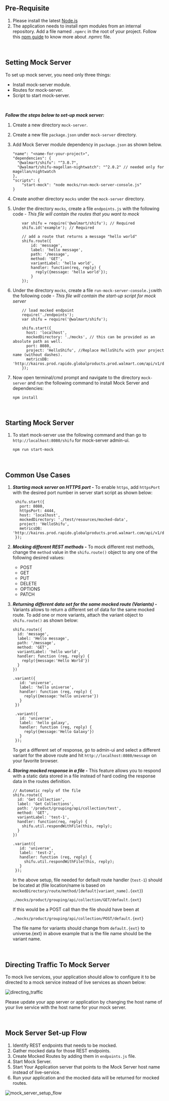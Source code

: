 ## Pre-Requisite
1. Please install the latest [Node.js]
1. The application needs to install npm modules from an internal repository. Add a file named `.npmrc` in the root of your project. Follow this [npm guide] to know more about .npmrc file.

<br>

## Setting Mock Server
To set up mock server, you need only three things:
* Install mock-server module.
* Routes for mock-server.
* Script to start mock-server.

<br>

**_Follow the steps below to set-up mock server:_**
1. Create a new directory `mock-server`.
1. Create a new file `package.json` under `mock-server` directory.
1. Add Mock Server module dependency in `package.json` as shown below.

    ```
    "name": "<name-for-your-project>",
    "dependencies": {
      "@walmart/shifu": "^3.0.7",
      "@walmart/shifu-magellan-nightwatch": "^2.0.2" // needed only for magellan/nightwatch
    },
    "scripts": {
        "start-mock": "node mocks/run-mock-server-console.js"
    }
    ```
1. Create another directory `mocks` under the `mock-server` directory.
1. Under the directory `mocks`, create a file `endpoints.js` with the following code - _This file will contain the routes that you want to mock_

    ```
        var shifu = require('@walmart/shifu'); // Required
        shifu.id('example'); // Required

        // add a route that returns a message "hello world"
        shifu.route({
            id: 'message',
            label: 'hello message',
            path: '/message',
            method: 'GET',
            variantLabel: 'hello world',
            handler: function(req, reply) {
              reply({message: 'hello world'});
            }
        });
    ```
1. Under the directory `mocks`, create a file `run-mock-server-console.js`with the following code - _This file will contain the start-up script for mock server_

    ```
        // load mocked endpoint
        require('./endpoints'); 
        var shifu = require('@walmart/shifu');

        shifu.start({
          host: 'localhost',
          mockedDirectory: './mocks', // this can be provided as an absolute path as well.
          port: 8080,
          project: 'HelloShifu', //Replace HelloShifu with your project name (without dashes).
          metricsDB: 'http://kairos.prod.rapido.globalproducts.prod.walmart.com/api/v1/datapoints'
        });
    ```

1. Now open terminal/cmd prompt and navigate to the directory `mock-server` and run the following command to install Mock Server and dependencies:

    ```
    npm install
    ```    
<br>

## Starting Mock Server
1. To start mock-server use the following command and than go to `http://localhost:8080/shifu` for mock-server admin-ui.

    ```
    npm run start-mock
    ```

<br>

## Common Use Cases
1. **_Starting mock server on HTTPS port -_** 
    To enable `https`, add `httpsPort` with the desired port number in server start script as shown below:
    
    ```
     shifu.start({
       port: 8080,
       httpsPort: 4444,
       host: 'localhost',
       mockedDirectory: './test/resources/mocked-data',
       project: 'HelloShifu',
       metricsDB: 'http://kairos.prod.rapido.globalproducts.prod.walmart.com/api/v1/datapoints'
     });
    ```

1. **_Mocking different REST methods -_**
    To mock different rest methods, change the `method` value in the `shifu.route()` object to any one of the following desired values:
    * POST
    * GET
    * PUT
    * DELETE
    * OPTIONS
    * PATCH

1. **_Returning different data set for the same mocked route (Variants) -_**
    Variants allows to return a different set of data for the same mocked route. To add one or more variants, attach the variant object to `shifu.route()` as shown below:

    ```
    shifu.route({
      id: 'message',
      label: 'Hello message',
      path: '/message',
      method: 'GET',
      variantLabel: 'hello world',
      handler: function (req, reply) {
        reply({message:'Hello World'})
      }
    })

    .variant({
       id: 'universe',
       label: 'hello universe',
       handler: function (req, reply) {
         reply({message:'hello universe'})
       }
     })

     .variant({
       id: 'universe',
       label: 'hello galaxy',
       handler: function (req, reply) {
         reply({message:'Hello Galaxy'})
       }
     });
    ```

    To get a different set of response, go to admin-ui and select a different variant for the above route and hit `http://localhost:8080/message` on your favorite browser.

1. **_Storing mocked response in a file -_**
    This feature allows you to respond with a static data stored in a file instead of hard coding the response data in the routes definition.

    ```
    // Automatic reply of the file
    shifu.route({
      id: 'Get Collection',
      label: 'Get Collections',
      path: '/product/grouping/api/collection/test',
      method: 'GET',
      variantLabel: 'test-1',
      handler: function(req, reply) {
        shifu.util.respondWithFile(this, reply);
      }
    })

    .variant({
       id: 'universe',
       label: 'test-2',
       handler: function (req, reply) {
         shifu.util.respondWithFile(this, reply);
       }
     });
    ```

    In the above setup, file needed for default route handler (`test-1`) should be located at (file location/name is based on `mockedDirectory/route/method/[default|variant_name].{ext}`) 
    
    ```
    ./mocks/product/grouping/api/collection/GET/default.{ext}
    ```

    If this would be a POST call than the file should have been at 
    
    ```
    ./mocks/product/grouping/api/collection/POST/default.{ext}
    ``` 

    The file name for variants should change from `default.{ext}` to universe.{ext} in above example that is the file name should be the variant name.

<br>

## Directing Traffic To Mock Server
To mock live services, your application should allow to configure it to be directed to a mock service instead of live services as shown below:

![directing_traffic]

Please update your app server or application by changing the host name of your live service with the host name for your mock server.

<br>

## Mock Server Set-up Flow
1. Identify REST endpoints that needs to be mocked.
1. Gather mocked data for those REST endpoints.
1. Create Mocked Routes by adding them in `endpoints.js` file.
1. Start Mock Server.
1. Start Your Application server that points to the Mock Server host name instead of live-service.
1. Run your application and the mocked data will be returned for mocked routes.

![mock_server_setup_flow]


[directing_traffic]: ../../images/mock_service_design.png?raw=true
[Node.js]: https://nodejs.org/en/download/
[npm guide]: https://sde.walmart.com/docs/proximity/npm.html
[mock_server_setup_flow]: ../../images/work_flow.png?raw=true
